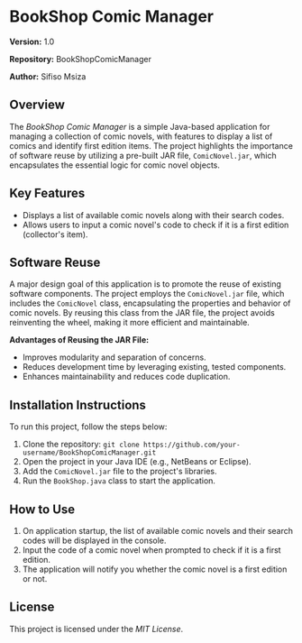 
<body>

   <h1>BookShop Comic Manager</h1>

  <p><strong>Version:</strong> 1.0</p>
    <p><strong>Repository:</strong> BookShopComicManager</p>
    <p><strong>Author:</strong> Sifiso Msiza</p>
    <h2>Overview</h2>
    <p>
        The <em>BookShop Comic Manager</em> is a simple Java-based application for managing a collection of comic novels, 
        with features to display a list of comics and identify first edition items. 
        The project highlights the importance of software reuse by utilizing a pre-built JAR file, 
        <code>ComicNovel.jar</code>, which encapsulates the essential logic for comic novel objects.
    </p>
    <h2>Key Features</h2>
    <ul>
        <li>Displays a list of available comic novels along with their search codes.</li>
        <li>Allows users to input a comic novel's code to check if it is a first edition (collector's item).</li>
    </ul>
    <h2>Software Reuse</h2>
    <p>
        A major design goal of this application is to promote the reuse of existing software components. 
        The project employs the <code>ComicNovel.jar</code> file, which includes the <code>ComicNovel</code> class, 
        encapsulating the properties and behavior of comic novels. 
        By reusing this class from the JAR file, the project avoids reinventing the wheel, making it more efficient and maintainable.
    </p>
    <p>
        <strong>Advantages of Reusing the JAR File:</strong>
    </p>
    <ul>
        <li>Improves modularity and separation of concerns.</li>
        <li>Reduces development time by leveraging existing, tested components.</li>
        <li>Enhances maintainability and reduces code duplication.</li>
    </ul>


  <h2>Installation Instructions</h2>
    <p>To run this project, follow the steps below:</p>
    <ol>
        <li>Clone the repository: <code>git clone https://github.com/your-username/BookShopComicManager.git</code></li>
        <li>Open the project in your Java IDE (e.g., NetBeans or Eclipse).</li>
        <li>Add the <code>ComicNovel.jar</code> file to the project's libraries.</li>
        <li>Run the <code>BookShop.java</code> class to start the application.</li>
    </ol>

  <h2>How to Use</h2>
    <ol>
        <li>On application startup, the list of available comic novels and their search codes will be displayed in the console.</li>
        <li>Input the code of a comic novel when prompted to check if it is a first edition.</li>
        <li>The application will notify you whether the comic novel is a first edition or not.</li>
    </ol>
    <h2>License</h2>
    <p>This project is licensed under the <em>MIT License</em>.</p>

</body>
</html>
